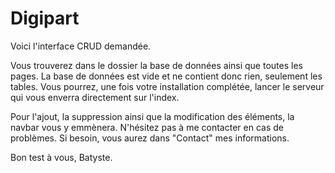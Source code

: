 # Digipart

Voici l'interface CRUD demandée.

Vous trouverez dans le dossier la base de données ainsi que toutes les pages.
La base de données est vide et ne contient donc rien, seulement les tables.
Vous pourrez, une fois votre installation complétée, lancer le serveur qui vous enverra directement sur l'index.

Pour l'ajout, la suppression ainsi que la modification des éléments, la navbar vous y emmènera.
N'hésitez pas à me contacter en cas de problèmes.
Si besoin, vous aurez dans "Contact" mes informations.

Bon test à vous, 
Batyste.
